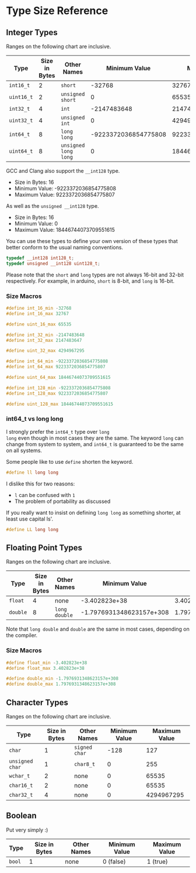 # Type Size Reference

## Integer Types

Ranges on the following chart are inclusive.

| Type | Size in Bytes | Other Names | Minimum Value | Maximum Value |
| ---- | ------------- | ------------ | ------------- | ------------- |
| <code>int16_t</code> | 2 | <code>short</code> | -32768 | 32767 |
| <code>uint16_t</code> | 2 | <code>unsigned short</code> | 0 | 65535 |
| <code>int32_t</code> | 4 | <code>int</code> | -2147483648 | 2147483647 |
| <code>uint32_t</code> | 4 | <code>unsigned int</code> | 0 | 4294967295 |
| <code>int64_t</code> | 8 | <code>long long</code> | -9223372036854775808 | 9223372036854775807 |
| <code>uint64_t</code> | 8 | <code>unsigned long long</code> | 0 | 18446744073709551615 |

GCC and Clang also support the <code>__int128</code> type.
- Size in Bytes: 16
- Minimum Value: -9223372036854775808
- Maximum Value: 9223372036854775807

As well as the <code>unsigned __int128</code> type.
- Size in Bytes: 16
- Minimum Value: 0
- Maximum Value: 18446744073709551615 

You can use these types to define your own version of these types that better
conform to the usual naming conventions.

```cpp
typedef __int128 int128_t;
typedef unsigned __int128 uint128_t;
```

Please note that the <code>short</code> and <code>long</code> types are not 
always 16-bit and 32-bit respectively. For example, in arduino, 
<code>short</code> is 8-bit, and <code>long</code> is 16-bit.

### Size Macros

```cpp
#define int_16_min -32768
#define int_16_max 32767
```

```cpp
#define uint_16_max 65535
```

```cpp
#define int_32_min -2147483648
#define int_32_max 2147483647
```

```cpp
#define uint_32_max 4294967295
```

```cpp
#define int_64_min -9223372036854775808
#define int_64_max 9223372036854775807
```

```cpp
#define uint_64_max 18446744073709551615
```

```cpp
#define int_128_min -9223372036854775808
#define int_128_max 9223372036854775807
```

```cpp
#define uint_128_max 18446744073709551615
```

### int64_t vs long long

I strongly prefer the <code>int64_t</code> type over <code>long long</code>
even though in most cases they are the same. The keyword <code>long</code> can
change from system to system, and <code>int64_t</code> is guaranteed to be the
same on all systems. 

Some people like to use <code>define</code> shorten the keyword.

```cpp
#define ll long long
```

I dislike this for two reasons:
- <code>l</code> can be confused with <code>1</code>
- The problem of portability as discussed

If you really want to insist on defining <code>long long</code> as something
shorter, at least use capital ls'.

```cpp
#define LL long long
```

## Floating Point Types

Ranges on the following chart are inclusive.

| Type | Size in Bytes | Other Names | Minimum Value | Maximum Value |
| ---- | ------------- | ------------ | ------------- | ------------- |
| <code>float</code> | 4 | none | -3.402823e+38 | 3.402823e+38 |
| <code>double</code> | 8 | <code>long double</code> | -1.7976931348623157e+308 | 1.7976931348623157e+308 |

Note that <code>long double</code> and <code>double</code> are the same in most
cases, depending on the compiler.

### Size Macros

```cpp
#define float_min -3.402823e+38
#define float_max 3.402823e+38
```

```cpp
#define double_min -1.7976931348623157e+308
#define double_max 1.7976931348623157e+308
```

## Character Types

Ranges on the following chart are inclusive.

| Type | Size in Bytes | Other Names | Minimum Value | Maximum Value |
| ---- | ------------- | ------------ | ------------- | ------------- |
| <code>char</code> | 1 | <code>signed char</code> | -128 | 127 |
| <code>unsigned char</code> | 1 | <code>char8_t</code> | 0 | 255 |
| <code>wchar_t</code> | 2 | none | 0 | 65535 |
| <code>char16_t</code> | 2 | none | 0 | 65535 |
| <code>char32_t</code> | 4 | none | 0 | 4294967295 |

## Boolean

Put very simply :)

| Type | Size in Bytes | Other Names | Minimum Value | Maximum Value |
| ---- | ------------- | ------------ | ------------- | ------------- |
| <code>bool</code> | 1 | none | 0 (false) | 1 (true) |